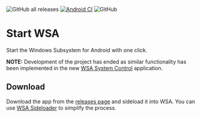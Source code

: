 ![GitHub all releases](https://img.shields.io/github/downloads/infinitepower18/startwsa/total)
[![Android CI](https://github.com/infinitepower18/StartWSA/actions/workflows/android.yml/badge.svg)](https://github.com/infinitepower18/StartWSA/actions/workflows/android.yml)
![GitHub](https://img.shields.io/github/license/infinitepower18/startwsa)

# Start WSA
Start the Windows Subsystem for Android with one click.

**NOTE:** Development of the project has ended as similar functionality has been implemented in the new [WSA System Control](https://github.com/infinitepower18/WSA-SystemControl) application.

## Download
Download the app from the [releases page](https://github.com/infinitepower18/StartWSA/releases/latest) and sideload it into WSA. You can use [WSA Sideloader](https://github.com/infinitepower18/WSA-Sideloader) to simplify the process.
